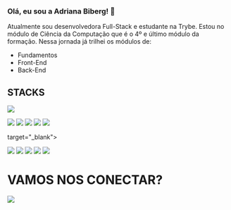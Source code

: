 ### Olá, eu sou a Adriana Biberg! 👋

Atualmente sou desenvolvedora Full-Stack e estudante na Trybe. Estou no módulo de Ciência da Computação que é o 4º e último módulo da formação.
Nessa jornada já trilhei os módulos de:
 - Fundamentos
 - Front-End
 - Back-End

## STACKS

<a target="_blank"><img src="https://cdn.jsdelivr.net/gh/devicons/devicon/icons/javascript/javascript-original.svg" target="_blank"></a>

<img src="https://cdn.jsdelivr.net/gh/devicons/devicon/icons/typescript/typescript-original.svg" />

<img src="https://cdn.jsdelivr.net/gh/devicons/devicon/icons/html5/html5-original.svg" />

<img src="https://cdn.jsdelivr.net/gh/devicons/devicon/icons/css3/css3-original.svg" />

<img src="https://cdn.jsdelivr.net/gh/devicons/devicon/icons/react/react-original.svg" />

<img src="https://cdn.jsdelivr.net/gh/devicons/devicon/icons/redux/redux-original.svg" />

target="_blank"></a>


<img src="https://cdn.jsdelivr.net/gh/devicons/devicon/icons/nodejs/nodejs-original.svg" />

<img src="https://cdn.jsdelivr.net/gh/devicons/devicon/icons/docker/docker-original.svg" />

<img src="https://cdn.jsdelivr.net/gh/devicons/devicon/icons/heroku/heroku-original-wordmark.svg" />

<img src="https://cdn.jsdelivr.net/gh/devicons/devicon/icons/mongodb/mongodb-original-wordmark.svg" />

<img src="https://cdn.jsdelivr.net/gh/devicons/devicon/icons/mysql/mysql-original-wordmark.svg" />          
 

# VAMOS NOS CONECTAR?

<a href="https://www.linkedin.com/in/adrianabiberg" target="_blank"><img src="https://img.shields.io/badge/-LinkedIn-%230077B5?style=for-the-badge&logo=linkedin&logoColor=white" target="_blank"></a>
